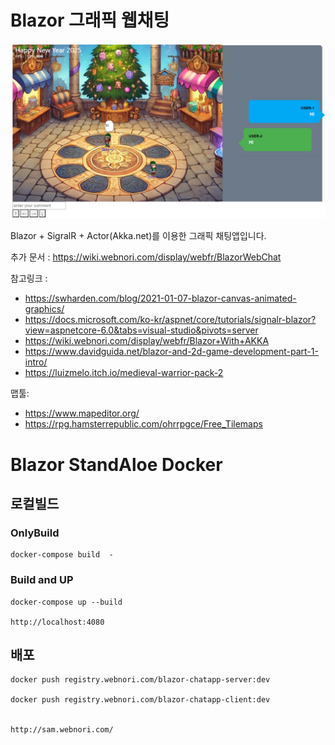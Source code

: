 # Blazor 그래픽 웹채팅

![ex_screenshot](./doc/intro.png)

Blazor + SigralR + Actor(Akka.net)를 이용한 그래픽 채팅앱입니다.

추가 문서 : https://wiki.webnori.com/display/webfr/BlazorWebChat


참고링크 :
- https://swharden.com/blog/2021-01-07-blazor-canvas-animated-graphics/  
- https://docs.microsoft.com/ko-kr/aspnet/core/tutorials/signalr-blazor?view=aspnetcore-6.0&tabs=visual-studio&pivots=server
- https://wiki.webnori.com/display/webfr/Blazor+With+AKKA
- https://www.davidguida.net/blazor-and-2d-game-development-part-1-intro/
- https://luizmelo.itch.io/medieval-warrior-pack-2

맵툴:
- https://www.mapeditor.org/
- https://rpg.hamsterrepublic.com/ohrrpgce/Free_Tilemaps


# Blazor StandAloe Docker

## 로컬빌드

### OnlyBuild
	docker-compose build  -

### Build and UP
	docker-compose up --build

	http://localhost:4080


## 배포

	docker push registry.webnori.com/blazor-chatapp-server:dev

	docker push registry.webnori.com/blazor-chatapp-client:dev


	http://sam.webnori.com/


